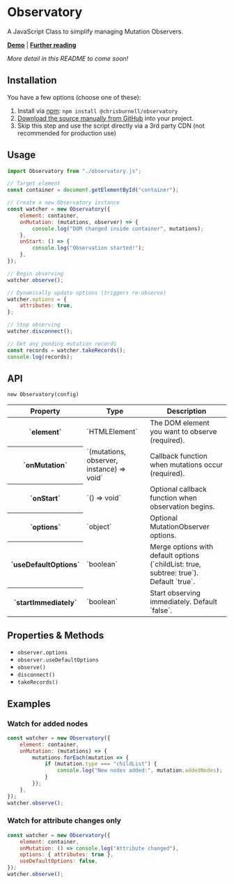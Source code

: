 # Observatory

A JavaScript Class to simplify managing Mutation Observers.

**[Demo](https://chrisburnell.github.io/observatory/demo.html)** | **[Further reading](https://chrisburnell.com/observatory/)**

*More detail in this README to come soon!*

## Installation

You have a few options (choose one of these):

1. Install via [npm](https://www.npmjs.com/package/@chrisburnell/observatory): `npm install @chrisburnell/observatory`
1. [Download the source manually from GitHub](https://github.com/chrisburnell/observatory/releases) into your project.
1. Skip this step and use the script directly via a 3rd party CDN (not recommended for production use)

## Usage

```javascript
import Observatory from "./observatory.js";

// Target element
const container = document.getElementById("container");

// Create a new Observatory instance
const watcher = new Observatory({
    element: container,
    onMutation: (mutations, observer) => {
        console.log("DOM changed inside container", mutations);
    },
    onStart: () => {
        console.log("Observation started!");
    },
});

// Begin observing
watcher.observe();

// Dynamically update options (triggers re-observe)
watcher.options = {
    attributes: true,
};

// Stop observing
watcher.disconnect();

// Get any pending mutation records
const records = watcher.takeRecords();
console.log(records);
```

## API

`new Observatory(config)`

<table>
    <thead>
        <tr>
            <th>Property</th>
            <th>Type</th>
            <th>Description</th>
        </tr>
    </thead>
    <tbody>
        <tr>
            <th>`element`</th>
            <td>`HTMLElement`</td>
            <td>The DOM element you want to observe (required).</td>
        </tr>
        <tr>
            <th>`onMutation`</th>
            <td>`(mutations, observer, instance) => void`</td>
            <td>Callback function when mutations occur (required).</td>
        </tr>
        <tr>
            <th>`onStart`</th>
            <td>`() => void`</td>
            <td>Optional callback function when observation begins.</td>
        </tr>
        <tr>
            <th>`options`</th>
            <td>`object`</td>
            <td>Optional MutationObserver options.</td>
        </tr>
        <tr>
            <th>`useDefaultOptions`</th>
            <td>`boolean`</td>
            <td>Merge options with default options (`childList: true, subtree: true`). Default `true`.</td>
        </tr>
        <tr>
            <th>`startImmediately`</th>
            <td>`boolean`</td>
            <td>Start observing immediately. Default `false`.</td>
        </tr>
    </tbody>
</table>

## Properties & Methods

- `observer.options`
- `observer.useDefaultOptions`
- `observe()`
- `disconnect()`
- `takeRecords()`

## Examples

### Watch for added nodes

```javascript
const watcher = new Observatory({
	element: container,
	onMutation: (mutations) => {
		mutations.forEach(mutation => {
			if (mutation.type === "childList") {
				console.log("New nodes added:", mutation.addedNodes);
			}
		});
	},
});
watcher.observe();
```

### Watch for attribute changes only

```javascript
const watcher = new Observatory({
	element: container,
	onMutation: () => console.log("Attribute changed"),
	options: { attributes: true },
	useDefaultOptions: false,
});
watcher.observe();
```
